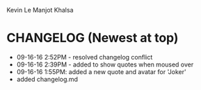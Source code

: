 Kevin Le
Manjot Khalsa

CHANGELOG (Newest at top)
================
- 09-16-16 2:52PM - resolved changelog conflict
- 09-16-16 2:39PM - added to show quotes when moused over
- 09-16-16 1:55PM: added a new quote and avatar for 'Joker'
- added changelog.md
